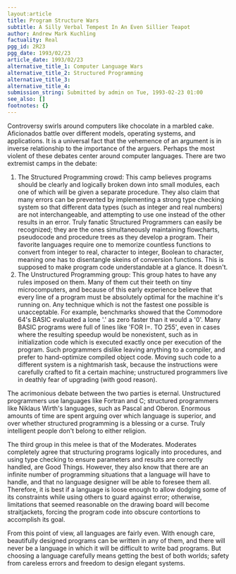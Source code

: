 ```yaml
---
layout:article
title: Program Structure Wars
subtitle: A Silly Verbal Tempest In An Even Sillier Teapot
author: Andrew Mark Kuchling
factuality: Real
pgg_id: 2R23
pgg_date: 1993/02/23
article_date: 1993/02/23
alternative_title_1: Computer Language Wars
alternative_title_2: Structured Programming
alternative_title_3: 
alternative_title_4: 
submission_string: Submitted by admin on Tue, 1993-02-23 01:00
see_also: []
footnotes: {}
---
```

<div>
<p>Controversy swirls around computers like chocolate in a marbled cake. Aficionados battle over different models, operating systems, and applications. It is a universal fact that the vehemence of an argument is in inverse relationship to the importance of the arguers. Perhaps the most violent of these debates center around computer languages. There are two extremist camps in the debate:</p>
<ol>
<li value="1">The Structured Programming crowd: This camp believes programs should be clearly and logically broken down into small modules, each one of which will be given a separate procedure. They also claim that many errors can be prevented by implementing a strong type checking system so that different data types (such as integer and real numbers) are not interchangeable, and attempting to use one instead of the other results in an error. Truly fanatic Structured Programmers can easily be recognized; they are the ones simultaneously maintaining flowcharts, pseudocode and procedure trees as they develop a program. Their favorite languages require one to memorize countless functions to convert from integer to real, character to integer, Boolean to character, meaning one has to disentangle skeins of conversion functions. This is supposed to make program code understandable at a glance. It doesn't.</li>
<li value="2">The Unstructured Programming group: This group hates to have any rules imposed on them. Many of them cut their teeth on tiny microcomputers, and because of this early experience believe that every line of a program must be absolutely optimal for the machine it's running on. Any technique which is not the fastest one possible is unacceptable. For example, benchmarks showed that the Commodore 64's BASIC evaluated a lone '.' as zero faster than it would a '0'. Many BASIC programs were full of lines like 'FOR I=. TO 255', even in cases where the resulting speedup would be nonexistent, such as in initialization code which is executed exactly once per execution of the program. Such programmers dislike leaving anything to a compiler, and prefer to hand-optimize compiled object code. Moving such code to a different system is a nightmarish task, because the instructions were carefully crafted to fit a certain machine; unstructured programmers live in deathly fear of upgrading (with good reason).</li>
</ol>
<p>The acrimonious debate between the two parties is eternal. Unstructured programmers use languages like Fortran and C; structured programmers like Niklaus Wirth's languages, such as Pascal and Oberon. Enormous amounts of time are spent arguing over which language is superior, and over whether structured programming is a blessing or a curse. Truly intelligent people don't belong to either religion.</p>
<p>The third group in this melee is that of the Moderates. Moderates completely agree that structuring programs logically into procedures, and using type checking to ensure parameters and results are correctly handled, are Good Things. However, they also know that there are an infinite number of programming situations that a language will have to handle, and that no language designer will be able to foresee them all. Therefore, it is best if a language is loose enough to allow dodging some of its constraints while using others to guard against error; otherwise, limitations that seemed reasonable on the drawing board will become straitjackets, forcing the program code into obscure contortions to accomplish its goal.</p>
<p>From this point of view, all languages are fairly even. With enough care, beautifully designed programs can be written in any of them, and there will never be a language in which it will be difficult to write bad programs. But choosing a language carefully means getting the best of both worlds; safety from careless errors and freedom to design elegant systems. <!--Amazon_CLS_IM_END--></p>
</div>

